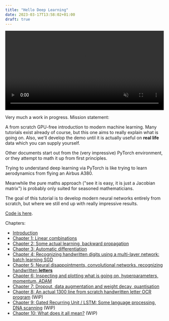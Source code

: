 ```yaml
---
title: "Hello Deep Learning"
date: 2023-03-17T13:58:02+01:00
draft: true
---
```

<center>
<video width="100%" autoplay loop muted>
    <source src="learning.mp4"
            type="video/mp4">
    Sorry, your browser doesn't support embedded videos.
</video>
</center>

Very much a work in progress. Mission statement:

A from scratch GPU-free introduction to modern machine learning. Many tutorials exist already of course, but this one aims to really explain what is going on. Also, we'll develop the demo until it is actually useful on **real life** data which you can supply yourself.

Other documents start out from the (very impressive) PyTorch environment, or they attempt to math it up from first principles.

Trying to understand deep learning via PyTorch is like trying to learn aerodynamics from flying an Airbus A380.

Meanwhile the pure maths approach ("see it is easy, it is just a Jacobian matrix") is probably only suited for seasoned mathematicians.

The goal of this tutorial is to develop modern neural networks entirely from scratch, but where we still end up with really impressive results.

[Code is here](https://github.com/berthubert/hello-dl). 

Chapters:

 * [Introduction](https://github.com/berthubert/hello-dl/blob/main/README.md#hello-dl)
 * [Chapter 1: Linear combinations](https://berthub.eu/tmp/hello-dl/hello-deep-learning-chapter1)
 * [Chapter 2: Some actual learning, backward propagation](https://berthub.eu/tmp/hello-dl/first-learning)
 * [Chapter 3: Automatic differentiation](https://berthub.eu/tmp/hello-dl/autograd)
 * [Chapter 4: Recognizing handwritten digits using a multi-layer network: batch learning SGD](https://berthub.eu/tmp/hello-dl/handwritten-digits-sgd-batches)
 * [Chapter 5: Neural disappointments, convolutional networks, recognizing handwritten **letters**](https://berthub.eu/tmp/hello-dl/dl-convolutional/)
 * [Chapter 6: Inspecting and plotting what is going on, hyperparameters, momentum, ADAM](https://berthub.eu/tmp/hello-dl/hyperparameters-inspection-adam)
 * [Chapter 7: Dropout, data augmentation and weight decay, quantisation](https://berthub.eu/tmp/hello-dl/dropout-data-augmentation-weight-decay)
 * [Chapter 8: An actual 1300 line from scratch handwritten letter OCR program](https://berthub.eu/tmp/hello-dl/dl-ocr-demo) (WIP)
 * [Chapter 9: Gated Recurring Unit / LSTM: Some language processing, DNA scanning](https://berthub.eu/tmp/hello-dl/dl-gru-lstm-dna) (WIP)
 * [Chapter 10: What does it all mean?](https://berthub.eu/tmp/hello-dl/dl-what-does-it-all-mean) (WIP)
